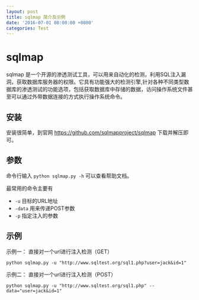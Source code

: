 ```yaml
---
layout: post
title: sqlmap 简介及示例
date: '2016-07-01 08:00:00 +0800'
categories: Test
---
```


# sqlmap

sqlmap 是一个开源的渗透测试工具，可以用来自动化的检测，利用SQL注入漏洞，获取数据库服务器的权限。它具有功能强大的检测引擎,针对各种不同类型数据库的渗透测试的功能选项，包括获取数据库中存储的数据，访问操作系统文件甚至可以通过外带数据连接的方式执行操作系统命令。

## 安装

安装很简单，到官网 <https://github.com/sqlmapproject/sqlmap> 下载并解压即可。

## 参数

命令行输入 `python sqlmap.py -h` 可以查看帮助文档。

最常用的命令主要有

- `-u` 目标的URL地址
- `-data` 用来传递POST参数
- `-p` 指定注入的参数

## 示例

示例一： 直接对一个url进行注入检测（GET）

```
python sqlmap.py -u "http://www.sqltest.org/sql1.php?user=jack&id=1"
```

示例二： 直接对一个url进行注入检测（POST）

```
python sqlmap.py -u "http://www.sqltest.org/sql1.php" --data="user=jack&id=1"
```
